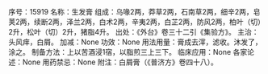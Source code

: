 序号：15919
名称：生发膏
组成：乌喙2两，莽草2两，石南草2两，细辛2两，皂荚2两，续断2两，泽兰2两，白术2两，辛夷2两，白芷2两，防风2两，柏叶（切）2升，松叶（切）2升，猪脂4升。
出处：《外台》卷三十二引《集验方》。
主治：头风痒，白屑。
加减：None
功效：None
用法用量：膏成去滓，滤收。沐发了，涂之。
制备方法：上以苦酒浸1宿，以脂煎三上三下。
临床应用：None
各家论述：None
用药禁忌：None
附注：白屑膏（《普济方》卷四十八）。
